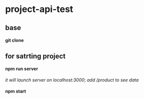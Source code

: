 # project-api-test
## base
#### git clone

## for satrting project
#### npm run server
_it will launch server on localhost:3000_; 
_add /product to see data_

#### npm start
